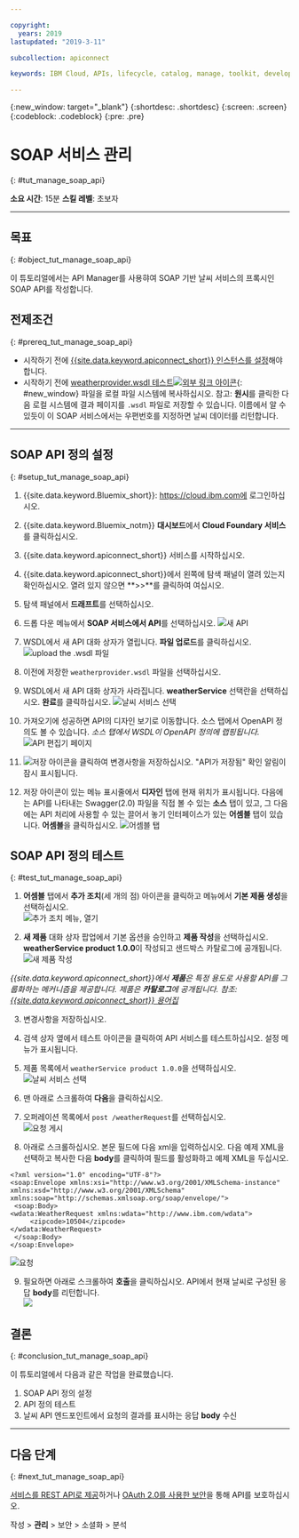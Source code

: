 ```yaml
---

copyright:
  years: 2019
lastupdated: "2019-3-11"

subcollection: apiconnect

keywords: IBM Cloud, APIs, lifecycle, catalog, manage, toolkit, develop, dev portal, tutorial

---
```



{:new_window: target="_blank"}
{:shortdesc: .shortdesc}
{:screen: .screen}
{:codeblock: .codeblock}
{:pre: .pre}


# SOAP 서비스 관리
{: #tut_manage_soap_api}

**소요 시간**: 15분
**스킬 레벨**: 초보자

---
## 목표
{: #object_tut_manage_soap_api}

이 튜토리얼에서는 API Manager를 사용햐여 SOAP 기반 날씨 서비스의 프록시인 SOAP API를 작성합니다.

## 전제조건
{: #prereq_tut_manage_soap_api}

- 시작하기 전에 [{{site.data.keyword.apiconnect_short}} 인스턴스를 설정](/docs/services/apiconnect/tutorials?topic=apiconnect-tut_prereq_set_up_apic_instance)해야 합니다.
- 시작하기 전에 [weatherprovider.wsdl 테스트![외부 링크 아이콘](../../icons/launch-glyph.svg "외부 링크 아이콘")](https://raw.githubusercontent.com/IBM-Bluemix-Docs/apiconnect/master/tutorials/weatherprovider.wsdl){: #new_window} 파일을 로컬 파일 시스템에 복사하십시오.
참고: **원시**를 클릭한 다음 로컬 시스템에 결과 페이지를 `.wsdl` 파일로 저장할 수 있습니다. 이름에서 알 수 있듯이 이 SOAP 서비스에서는 우편번호를 지정하면 날씨 데이터를 리턴합니다.

---
## SOAP API 정의 설정
{: #setup_tut_manage_soap_api}

1. {{site.data.keyword.Bluemix_short}}: https://cloud.ibm.com에 로그인하십시오.
2. {{site.data.keyword.Bluemix_notm}} **대시보드**에서 **Cloud Foundary 서비스**를 클릭하십시오. 
3. {{site.data.keyword.apiconnect_short}} 서비스를 시작하십시오. 
4. {{site.data.keyword.apiconnect_short}}에서 왼쪽에 탐색 패널이 열려 있는지 확인하십시오. 열려 있지 않으면 **>>**를 클릭하여 여십시오.  
5. 탐색 패널에서 **드래프트**를 선택하십시오.   

6. 드롭 다운 메뉴에서 **SOAP 서비스에서 API**를 선택하십시오.
  ![새 API](images/newapi-menu2.png)

7. WSDL에서 새 API 대화 상자가 열립니다. **파일 업로드**를 클릭하십시오.
  ![upload the .wsdl 파일](images/4-uploadwsdl.png)

8. 이전에 저장한 `weatherprovider.wsdl` 파일을 선택하십시오.

9. WSDL에서 새 API 대화 상자가 사라집니다. **weatherService** 선택란을 선택하십시오. **완료**를 클릭하십시오.
  ![날씨 서비스 선택](images/newapi2.png)

10. 가져오기에 성공하면 API의 디자인 보기로 이동합니다. 소스 탭에서 OpenAPI 정의도 볼 수 있습니다.
   _소스 탭에서 WSDL이 OpenAPI 정의에 랩핑됩니다._
  ![API 편집기 페이지](images/designpage2.png)

11. ![저장](images/save.png) 아이콘을 클릭하여 변경사항을 저장하십시오. "API가 저장됨" 확인 알림이 잠시 표시됩니다.

12. 저장 아이콘이 있는 메뉴 표시줄에서 **디자인** 탭에 현재 위치가 표시됩니다. 다음에는 API를 나타내는 Swagger(2.0) 파일을 직접 볼 수 있는 **소스** 탭이 있고, 그 다음에는 API 처리에 사용할 수 있는 끌어서 놓기 인터페이스가 있는 **어셈블** 탭이 있습니다. **어셈블**을 클릭하십시오.
  ![어셈블 탭](images/assemble-clean.png)  

## SOAP API 정의 테스트
{: #test_tut_manage_soap_api}

1. **어셈블** 탭에서 **추가 조치**(세 개의 점) 아이콘을 클릭하고 메뉴에서 **기본 제품 생성**을 선택하십시오.  
   ![추가 조치 메뉴, 열기](images/gen-default-prod.png)

2. **새 제품** 대화 상자 팝업에서 기본 옵션을 승인하고 **제품 작성**을 선택하십시오. **weatherService product 1.0.0**이 작성되고 샌드박스 카탈로그에 공개됩니다.  
  ![새 제품 작성](images/12a-chooseproduct.png)
 
  _{{site.data.keyword.apiconnect_short}}에서 **제품**은 특정 용도로 사용할 API를 그룹화하는 메커니즘을 제공합니다. 제품은 **카탈로그**에 공개됩니다. 참조: [{{site.data.keyword.apiconnect_short}} 용어집](docs/services/apiconnect/tutorials/tut_expose_soap_service/apic_glossary.html)_

3. 변경사항을 저장하십시오.  

4. 검색 상자 옆에서 테스트 아이콘을 클릭하여 API 서비스를 테스트하십시오. 설정 메뉴가 표시됩니다.

5. 제품 목록에서 `weatherService product 1.0.0`을 선택하십시오.  
  ![날씨 서비스 선택](images/12-chooseproduct.png)

6. 맨 아래로 스크롤하여 **다음**을 클릭하십시오.

7. 오퍼레이션 목록에서 `post /weatherRequest`를 선택하십시오.  
  ![요청 게시](images/13-selectoperation.png)

8. 아래로 스크롤하십시오. 본문 필드에 다음 xml을 입력하십시오. 다음 예제 XML을 선택하고 복사한 다음 **body**를 클릭하여 필드를 활성화하고 예제 XML을 두십시오.  
  ```
  <?xml version="1.0" encoding="UTF-8"?>
  <soap:Envelope xmlns:xsi="http://www.w3.org/2001/XMLSchema-instance" xmlns:xsd="http://www.w3.org/2001/XMLSchema" xmlns:soap="http://schemas.xmlsoap.org/soap/envelope/">
   <soap:Body>
  <wdata:WeatherRequest xmlns:wdata="http://www.ibm.com/wdata">
       <zipcode>10504</zipcode>
  </wdata:WeatherRequest>
   </soap:Body>
  </soap:Envelope>
  ```
 
  ![요청](images/14-enterrequest.png)

9. 필요하면 아래로 스크롤하여 **호출**을 클릭하십시오.
API에서 현재 날씨로 구성된 응답 **body**를 리턴합니다.  
  ![](images/15-success.png)

## 결론
{: #conclusion_tut_manage_soap_api}

이 튜토리얼에서 다음과 같은 작업을 완료했습니다.
1. SOAP API 정의 설정
2. API 정의 테스트
3. 날씨 API 엔드포인트에서 요청의 결과를 표시하는 응답 **body** 수신

---

## 다음 단계
{: #next_tut_manage_soap_api}

[서비스를 REST API로 제공](/docs/services/apiconnect/tutorials?topic=apiconnect-tut_expose_soap_service)하거나 [OAuth 2.0를 사용한 보안](/docs/services/apiconnect/tutorials?topic=apiconnect-tut_secure_oauth_2)을 통해 API를 보호하십시오.

작성 > **관리** > 보안 > 소셜화 > 분석

